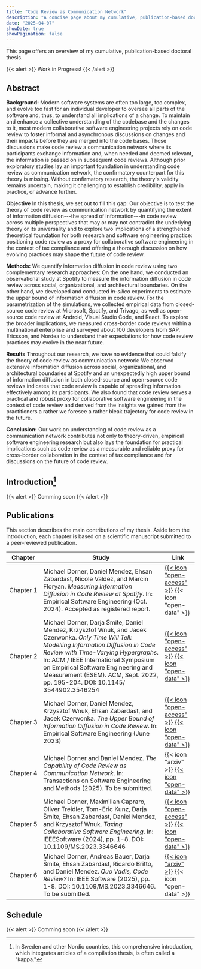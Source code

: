 ```yaml
---
title: "Code Review as Communication Network"
description: "A concise page about my cumulative, publication-based doctoral thesis on code review as communication network"
date: "2025-04-07"
showDate: true
showPagination: false
---
```


This page offers an overview of my cumulative, publication-based doctoral thesis.

{{< alert >}}
Work in Progress!
{{< /alert >}}

## Abstract

**Background:** Modern software systems are often too large, too complex, and evolve too fast for an individual developer to oversee all parts of the software and, thus, to understand all implications of a change. To maintain and enhance a collective understanding of the codebase and the changes to it, most modern collaborative software engineering projects rely on code review to foster informal and asynchronous discussions on changes and their impacts before they are merged into the code bases. Those discussions make code review a communication network where its participants exchange information and, when needed and deemed relevant, the information is passed on in subsequent code reviews. Although prior exploratory studies lay an important foundation in understanding code review as communication network, the confirmatory counterpart for this theory is missing. Without confirmatory research, the theory's validity remains uncertain, making it challenging to establish credibility, apply in practice, or advance further.

**Objective** In this thesis, we set out to fill this gap: Our objective is to test the theory of code review as communication network by quantifying the extent of information diffusion---the spread of information---in code review across multiple perspectives that may or may not contradict the underlying theory or its universality and to explore two implications of a strengthened theoretical foundation for both research and software engineering practice: positioning code review as a proxy for collaborative software engineering in the context of tax compliance and offering a thorough discussion on how evolving practices may shape the future of code review.

**Methods:** We quantify information diffusion in code review using two complementary research approaches: On the one hand, we conducted an observational study at Spotify to measure the information diffusion in code review across social, organizational, and architectural boundaries. On the other hand, we developed and conducted *in-silico* experiments to estimate the upper bound of information diffusion in code review. For the parametrization of the simulations, we collected empirical data from closed-source code review at Microsoft, Spotify, and Trivago, as well as open-source code review at Android, Visual Studio Code, and React. To explore the broader implications, we measured cross-border code reviews within a multinational enterprise and surveyed about 100 developers from SAP, Ericsson, and Nordea to understand their expectations for how code review practices may evolve in the near future.

**Results** Throughout our research, we have no evidence that could falsify the theory of code review as communication network: We observed extensive information diffusion across social, organizational, and architectural boundaries at Spotify and an unexpectedly high upper bound of information diffusion in both closed-source and open-source code reviews indicates that code review is capable of spreading information effectively among its participants. We also found that code review serves a practical and robust proxy for collaborative software engineering in the context of code review and derived from the insights we gained from the practitioners a rather we foresee a rather bleak trajectory for code review in the future.

**Conclusion:** Our work on understanding of code review as a communication network contributes not only to theory-driven, empirical software engineering research but also lays the foundation for practical implications such as code review as a measurable and reliable proxy for cross-border collaboration in the context of tax compliance and for discussions on the future of code review.

## Introduction[^1]

[^1]: In Sweden and other Nordic countries, this comprehensive introduction, which integrates articles of a compilation thesis, is often called a "kappa."

{{< alert >}}
Comming soon
{{< /alert >}}

## Publications

This section describes the main contributions of my thesis. Aside from the introduction, each chapter is based on a scientific manuscript submitted to a peer-reviewed publication.

| Chapter | Study | Link |
|---|---|---|
| Chapter&nbsp;1 | Michael Dorner, Daniel Mendez, Ehsan Zabardast, Nicole Valdez, and Marcin Floryan. *Measuring Information Diffusion in Code Review at Spotify*. In: Empirical Software Engineering (Oct. 2024). Accepted as registered report. | [{{< icon "open-access" >}}](https://conf.researchr.org/details/esem-2024/esem-2024-registered-reports/3/Measuring-Information-Diffusion-in-Code-Review-at-Spotify) {{< icon "open-data" >}} |
| Chapter&nbsp;2 | Michael Dorner, Darja Šmite, Daniel Mendez, Krzysztof Wnuk, and Jacek Czerwonka. *Only Time Will Tell: Modelling Information Diffusion in Code Review with Time-Varying Hypergraphs*. In: ACM / IEEE International Symposium on Empirical Software Engineering and Measurement (ESEM). ACM, Sept. 2022, pp. 195-204. DOI: 10.1145/ 3544902.3546254 | [{{< icon "open-access" >}}](https://dl.acm.org/doi/10.1145/3544902.3546254) [{{< icon "open-data" >}}](https://github.com/michaeldorner/only-time-will-tell) |
| Chapter&nbsp;3 | Michael Dorner, Daniel Mendez, Krzysztof Wnuk, Ehsan Zabardast, and Jacek Czerwonka. *The Upper Bound of Information Diffusion in Code Review*. In: Empirical Software Engineering (June 2023) | [{{< icon "open-access" >}}](https://link.springer.com/article/10.1007/s10664-024-10442-y) [{{< icon "open-data" >}}](https://github.com/michaeldorner/information-diffusion-boundaries-in-code-review) |
| Chapter&nbsp;4 | Michael Dorner and Daniel Mendez. *The Capability of Code Review as Communication Network*. In: Transactions on Software Engineering and Methods (2025). To be submitted. | {{< icon "arxiv" >}} [{{< icon "open-data" >}}](https://github.com/michaeldorner/information-diffusion-boundaries-in-code-review) |
| Chapter&nbsp;5 | Michael Dorner, Maximilian Capraro, Oliver Treidler, Tom-Eric Kunz, Darja Šmite, Ehsan Zabardast, Daniel Mendez, and Krzysztof Wnuk. *Taxing Collaborative Software Engineering*. In: IEEESoftware (2024), pp. 1-8. DOI: 10.1109/MS.2023.3346646 | [{{< icon "open-access" >}}](https://www.computer.org/csdl/magazine/so/2024/04/10374093/1TaCXGcl2i4) [{{< icon "open-data" >}}](https://github.com/michaeldorner/tax_se) |
| Chapter&nbsp;6 | Michael Dorner, Andreas Bauer, Darja Šmite, Ehsan Zabardast, Ricardo Britto, and Daniel Mendez. *Quo Vadis, Code Review?* In: IEEE Software (2025), pp. 1-8. DOI: 10.1109/MS.2023.3346646. To be submitted. | [{{< icon "arxiv" >}}]() {{< icon "open-data" >}} |

## Schedule

{{< alert >}}
Comming soon
{{< /alert >}}
